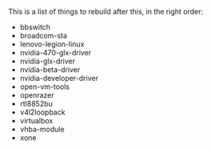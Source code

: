 This is a list of things to rebuild after this, in the right order:

* bbswitch
* broadcom-sta
* lenovo-legion-linux
* nvidia-470-glx-driver
* nvidia-glx-driver
* nvidia-beta-driver
* nvidia-developer-driver
* open-vm-tools
* openrazer
* rtl8852bu
* v4l2loopback
* virtualbox
* vhba-module
* xone
